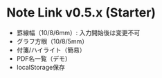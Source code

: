 # Note Link v0.5.x (Starter)
- 罫線幅（10/8/6mm）: 入力開始後は変更不可
- グラフ方眼（10/8/5mm）
- 付箋/ハイライト（簡易）
- PDF名一覧（デモ）
- localStorage保存
